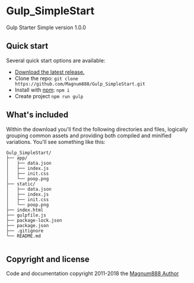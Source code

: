 # Gulp_SimpleStart
 Gulp Starter Simple version 1.0.0
 
## Quick start

Several quick start options are available:

- [Download the latest release.](https://github.com/Magnum888/Gulp_SimpleStart.zip)
- Clone the repo: `git clone https://github.com/Magnum888/Gulp_SimpleStart.git`
- Install with [npm](https://www.npmjs.com/): `npm i`
- Create project `npm run gulp`

## What's included

Within the download you'll find the following directories and files, logically grouping common assets and providing both compiled and minified variations. You'll see something like this:

```
Gulp_SimpleStart/
├── app/
│   ├── data.json
│   ├── index.js
│   ├── init.css
│   └── poop.png
├── static/
│   ├── data.json
│   ├── index.js
│   ├── init.css
│   └── poop.png
├── index.html
├── gulpfile.js 
├── package-lock.json
├── package.json
├── .gitignore   
└── README.md 
    
```
## Copyright and license

Code and documentation copyright 2011-2018 the [Magnum888 Author](https://github.com/Magnum888)
